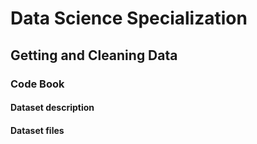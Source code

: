 # Data Science Specialization

## Getting and Cleaning Data

### Code Book

#### Dataset description


#### Dataset files


